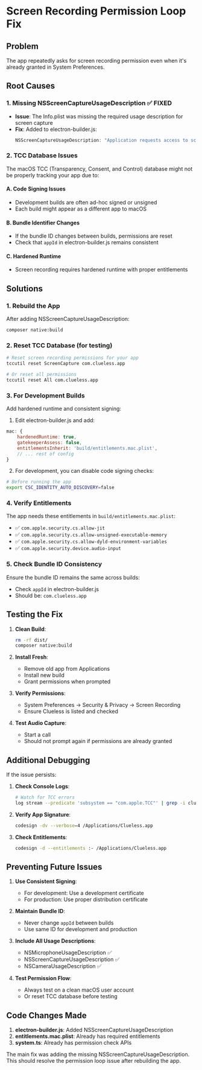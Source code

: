 # Screen Recording Permission Loop Fix

## Problem
The app repeatedly asks for screen recording permission even when it's already granted in System Preferences.

## Root Causes

### 1. Missing NSScreenCaptureUsageDescription ✅ FIXED
- **Issue**: The Info.plist was missing the required usage description for screen capture
- **Fix**: Added to electron-builder.js:
  ```javascript
  NSScreenCaptureUsageDescription: "Application requests access to screen recording to capture system audio."
  ```

### 2. TCC Database Issues
The macOS TCC (Transparency, Consent, and Control) database might not be properly tracking your app due to:

#### A. Code Signing Issues
- Development builds are often ad-hoc signed or unsigned
- Each build might appear as a different app to macOS

#### B. Bundle Identifier Changes
- If the bundle ID changes between builds, permissions are reset
- Check that `appId` in electron-builder.js remains consistent

#### C. Hardened Runtime
- Screen recording requires hardened runtime with proper entitlements

## Solutions

### 1. Rebuild the App
After adding NSScreenCaptureUsageDescription:
```bash
composer native:build
```

### 2. Reset TCC Database (for testing)
```bash
# Reset screen recording permissions for your app
tccutil reset ScreenCapture com.clueless.app

# Or reset all permissions
tccutil reset All com.clueless.app
```

### 3. For Development Builds
Add hardened runtime and consistent signing:

1. Edit electron-builder.js and add:
```javascript
mac: {
    hardenedRuntime: true,
    gatekeeperAssess: false,
    entitlementsInherit: 'build/entitlements.mac.plist',
    // ... rest of config
}
```

2. For development, you can disable code signing checks:
```bash
# Before running the app
export CSC_IDENTITY_AUTO_DISCOVERY=false
```

### 4. Verify Entitlements
The app needs these entitlements in `build/entitlements.mac.plist`:
- ✅ `com.apple.security.cs.allow-jit`
- ✅ `com.apple.security.cs.allow-unsigned-executable-memory`
- ✅ `com.apple.security.cs.allow-dyld-environment-variables`
- ✅ `com.apple.security.device.audio-input`

### 5. Check Bundle ID Consistency
Ensure the bundle ID remains the same across builds:
- Check `appId` in electron-builder.js
- Should be: `com.clueless.app`

## Testing the Fix

1. **Clean Build**:
   ```bash
   rm -rf dist/
   composer native:build
   ```

2. **Install Fresh**:
   - Remove old app from Applications
   - Install new build
   - Grant permissions when prompted

3. **Verify Permissions**:
   - System Preferences → Security & Privacy → Screen Recording
   - Ensure Clueless is listed and checked

4. **Test Audio Capture**:
   - Start a call
   - Should not prompt again if permissions are already granted

## Additional Debugging

If the issue persists:

1. **Check Console Logs**:
   ```bash
   # Watch for TCC errors
   log stream --predicate 'subsystem == "com.apple.TCC"' | grep -i clueless
   ```

2. **Verify App Signature**:
   ```bash
   codesign -dv --verbose=4 /Applications/Clueless.app
   ```

3. **Check Entitlements**:
   ```bash
   codesign -d --entitlements :- /Applications/Clueless.app
   ```

## Preventing Future Issues

1. **Use Consistent Signing**:
   - For development: Use a development certificate
   - For production: Use proper distribution certificate

2. **Maintain Bundle ID**:
   - Never change `appId` between builds
   - Use same ID for development and production

3. **Include All Usage Descriptions**:
   - NSMicrophoneUsageDescription ✅
   - NSScreenCaptureUsageDescription ✅
   - NSCameraUsageDescription ✅

4. **Test Permission Flow**:
   - Always test on a clean macOS user account
   - Or reset TCC database before testing

## Code Changes Made

1. **electron-builder.js**: Added NSScreenCaptureUsageDescription
2. **entitlements.mac.plist**: Already has required entitlements
3. **system.ts**: Already has permission check APIs

The main fix was adding the missing NSScreenCaptureUsageDescription. This should resolve the permission loop issue after rebuilding the app.